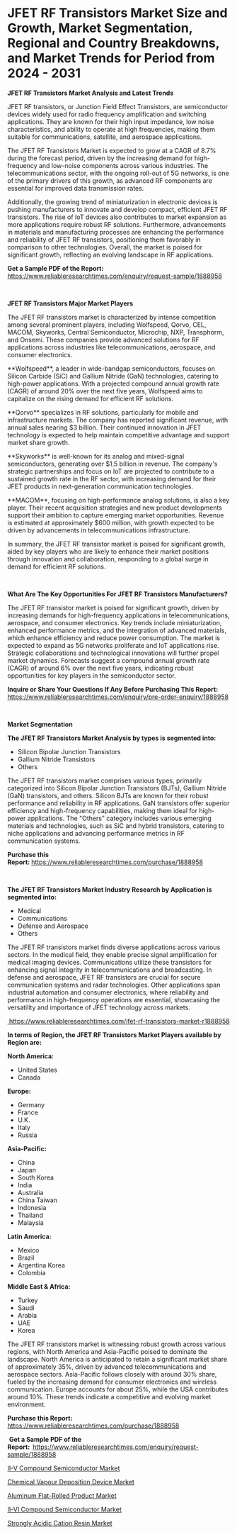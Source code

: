 <p><h1>JFET RF Transistors Market Size and Growth, Market Segmentation, Regional and Country Breakdowns, and Market Trends for Period from 2024 -  2031</h1></p><p><strong>JFET RF Transistors Market Analysis and Latest Trends</strong></p>
<p><p>JFET RF transistors, or Junction Field Effect Transistors, are semiconductor devices widely used for radio frequency amplification and switching applications. They are known for their high input impedance, low noise characteristics, and ability to operate at high frequencies, making them suitable for communications, satellite, and aerospace applications.</p><p>The JFET RF Transistors Market is expected to grow at a CAGR of 8.7% during the forecast period, driven by the increasing demand for high-frequency and low-noise components across various industries. The telecommunications sector, with the ongoing roll-out of 5G networks, is one of the primary drivers of this growth, as advanced RF components are essential for improved data transmission rates. </p><p>Additionally, the growing trend of miniaturization in electronic devices is pushing manufacturers to innovate and develop compact, efficient JFET RF transistors. The rise of IoT devices also contributes to market expansion as more applications require robust RF solutions. Furthermore, advancements in materials and manufacturing processes are enhancing the performance and reliability of JFET RF transistors, positioning them favorably in comparison to other technologies. Overall, the market is poised for significant growth, reflecting an evolving landscape in RF applications.</p></p>
<p><strong>Get a Sample PDF of the Report:&nbsp;</strong> <a href="https://www.reliableresearchtimes.com/enquiry/request-sample/1888958?utm_campaign=1572&utm_medium=2&utm_source=Github&utm_content=ia&utm_term=24102024&utm_id=jfet-rf-transistors">https://www.reliableresearchtimes.com/enquiry/request-sample/1888958</a></p>
<p>&nbsp;</p>
<p><strong>JFET RF Transistors Major Market Players</strong></p>
<p><p>The JFET RF transistors market is characterized by intense competition among several prominent players, including Wolfspeed, Qorvo, CEL, MACOM, Skyworks, Central Semiconductor, Microchip, NXP, Transphorm, and Onsemi. These companies provide advanced solutions for RF applications across industries like telecommunications, aerospace, and consumer electronics.</p><p>**Wolfspeed**, a leader in wide-bandgap semiconductors, focuses on Silicon Carbide (SiC) and Gallium Nitride (GaN) technologies, catering to high-power applications. With a projected compound annual growth rate (CAGR) of around 20% over the next five years, Wolfspeed aims to capitalize on the rising demand for efficient RF solutions.</p><p>**Qorvo** specializes in RF solutions, particularly for mobile and infrastructure markets. The company has reported significant revenue, with annual sales nearing $3 billion. Their continued innovation in JFET technology is expected to help maintain competitive advantage and support market share growth.</p><p>**Skyworks** is well-known for its analog and mixed-signal semiconductors, generating over $1.5 billion in revenue. The company's strategic partnerships and focus on IoT are projected to contribute to a sustained growth rate in the RF sector, with increasing demand for their JFET products in next-generation communication technologies.</p><p>**MACOM**, focusing on high-performance analog solutions, is also a key player. Their recent acquisition strategies and new product developments support their ambition to capture emerging market opportunities. Revenue is estimated at approximately $600 million, with growth expected to be driven by advancements in telecommunications infrastructure.</p><p>In summary, the JFET RF transistor market is poised for significant growth, aided by key players who are likely to enhance their market positions through innovation and collaboration, responding to a global surge in demand for efficient RF solutions.</p></p>
<p>&nbsp;</p>
<p><strong>What Are The Key Opportunities For JFET RF Transistors Manufacturers?</strong></p>
<p><p>The JFET RF transistor market is poised for significant growth, driven by increasing demands for high-frequency applications in telecommunications, aerospace, and consumer electronics. Key trends include miniaturization, enhanced performance metrics, and the integration of advanced materials, which enhance efficiency and reduce power consumption. The market is expected to expand as 5G networks proliferate and IoT applications rise. Strategic collaborations and technological innovations will further propel market dynamics. Forecasts suggest a compound annual growth rate (CAGR) of around 6% over the next five years, indicating robust opportunities for key players in the semiconductor sector.</p></p>
<p><strong>Inquire or Share Your Questions If Any Before Purchasing This Report:</strong> <a href="https://www.reliableresearchtimes.com/enquiry/pre-order-enquiry/1888958?utm_campaign=1572&utm_medium=2&utm_source=Github&utm_content=ia&utm_term=24102024&utm_id=jfet-rf-transistors">https://www.reliableresearchtimes.com/enquiry/pre-order-enquiry/1888958</a></p>
<p>&nbsp;</p>
<p><strong>Market Segmentation</strong></p>
<p><strong>The JFET RF Transistors Market Analysis by types is segmented into:</strong></p>
<p><ul><li>Silicon Bipolar Junction Transistors</li><li>Gallium Nitride Transistors</li><li>Others</li></ul></p>
<p><p>The JFET RF transistors market comprises various types, primarily categorized into Silicon Bipolar Junction Transistors (BJTs), Gallium Nitride (GaN) transistors, and others. Silicon BJTs are known for their robust performance and reliability in RF applications. GaN transistors offer superior efficiency and high-frequency capabilities, making them ideal for high-power applications. The "Others" category includes various emerging materials and technologies, such as SiC and hybrid transistors, catering to niche applications and advancing performance metrics in RF communication systems.</p></p>
<p><strong>Purchase this Report:&nbsp;</strong><a href="https://www.reliableresearchtimes.com/purchase/1888958?utm_campaign=1572&utm_medium=2&utm_source=Github&utm_content=ia&utm_term=24102024&utm_id=jfet-rf-transistors">https://www.reliableresearchtimes.com/purchase/1888958</a></p>
<p>&nbsp;</p>
<p><strong>The JFET RF Transistors Market Industry Research by Application is segmented into:</strong></p>
<p><ul><li>Medical</li><li>Communications</li><li>Defense and Aerospace</li><li>Others</li></ul></p>
<p><p>The JFET RF transistors market finds diverse applications across various sectors. In the medical field, they enable precise signal amplification for medical imaging devices. Communications utilize these transistors for enhancing signal integrity in telecommunications and broadcasting. In defense and aerospace, JFET RF transistors are crucial for secure communication systems and radar technologies. Other applications span industrial automation and consumer electronics, where reliability and performance in high-frequency operations are essential, showcasing the versatility and importance of JFET technology across markets.</p></p>
<p><a href="https://www.reliableresearchtimes.com/jfet-rf-transistors-market-r1888958?utm_campaign=1572&utm_medium=2&utm_source=Github&utm_content=ia&utm_term=24102024&utm_id=jfet-rf-transistors">&nbsp;https://www.reliableresearchtimes.com/jfet-rf-transistors-market-r1888958</a></p>
<p><strong>In terms of Region, the JFET RF Transistors Market Players available by Region are:</strong></p>
<p>
    <p> <strong> North America: </strong>
        <ul>
            <li>United States</li>
            <li>Canada</li>
        </ul>
        </p> 
    <p> <strong> Europe: </strong>
        <ul>
            <li>Germany</li>
            <li>France</li>
            <li>U.K.</li>
            <li>Italy</li>
            <li>Russia</li>
        </ul>
        </p> 
    <p> <strong> Asia-Pacific: </strong>
        <ul>
            <li>China</li>
            <li>Japan</li>
            <li>South Korea</li>
            <li>India</li>
            <li>Australia</li>
            <li>China Taiwan</li>
            <li>Indonesia</li>
            <li>Thailand</li>
            <li>Malaysia</li>
        </ul>
        </p> 
    <p> <strong> Latin America: </strong>
        <ul>
            <li>Mexico</li>
            <li>Brazil</li>
            <li>Argentina Korea</li>
            <li>Colombia</li>
        </ul>
        </p> 
    <p> <strong> Middle East & Africa: </strong>
        <ul>
            <li>Turkey</li>
            <li>Saudi</li>
            <li>Arabia</li>
            <li>UAE</li>
            <li>Korea</li>
        </ul>
    </p>
    </p>
<p><p>The JFET RF transistors market is witnessing robust growth across various regions, with North America and Asia-Pacific poised to dominate the landscape. North America is anticipated to retain a significant market share of approximately 35%, driven by advanced telecommunications and aerospace sectors. Asia-Pacific follows closely with around 30% share, fueled by the increasing demand for consumer electronics and wireless communication. Europe accounts for about 25%, while the USA contributes around 10%. These trends indicate a competitive and evolving market environment.</p></p>
<p><strong>Purchase this Report: </strong><a href="https://www.reliableresearchtimes.com/purchase/1888958?utm_campaign=1572&utm_medium=2&utm_source=Github&utm_content=ia&utm_term=24102024&utm_id=jfet-rf-transistors">https://www.reliableresearchtimes.com/purchase/1888958</a></p>
<p>&nbsp;<strong>Get a Sample PDF of the Report:&nbsp;&nbsp;</strong><a href="https://www.reliableresearchtimes.com/enquiry/request-sample/1888958?utm_campaign=1572&utm_medium=2&utm_source=Github&utm_content=ia&utm_term=24102024&utm_id=jfet-rf-transistors">https://www.reliableresearchtimes.com/enquiry/request-sample/1888958</a></p>
<p><strong></strong></p>
<p><p><a href="https://www.linkedin.com/pulse/ii-v-compound-semiconductor-market-research-report-exploring-cp2sc?utm_campaign=1572&utm_medium=2&utm_source=Github&utm_content=ia&utm_term=24102024&utm_id=jfet-rf-transistors">II-V Compound Semiconductor Market</a></p><p><a href="https://www.linkedin.com/pulse/chemical-vapour-deposition-device-market-segmentation-tplwf?utm_campaign=1572&utm_medium=2&utm_source=Github&utm_content=ia&utm_term=24102024&utm_id=jfet-rf-transistors">Chemical Vapour Deposition Device Market</a></p><p><a href="https://www.linkedin.com/pulse/navigating-global-aluminum-flat-rolled-product-market-from-trends-fim0f?utm_campaign=1572&utm_medium=2&utm_source=Github&utm_content=ia&utm_term=24102024&utm_id=jfet-rf-transistors">Aluminum Flat-Rolled Product Market</a></p><p><a href="https://www.linkedin.com/pulse/competitive-intelligence-ii-vi-compound-semiconductor-market-qu0ac?utm_campaign=1572&utm_medium=2&utm_source=Github&utm_content=ia&utm_term=24102024&utm_id=jfet-rf-transistors">II-VI Compound Semiconductor Market</a></p><p><a href="https://www.linkedin.com/pulse/strongly-acidic-cation-resin-market-outlook-forecast-from-2024-643yf?utm_campaign=1572&utm_medium=2&utm_source=Github&utm_content=ia&utm_term=24102024&utm_id=jfet-rf-transistors">Strongly Acidic Cation Resin Market</a></p></p>